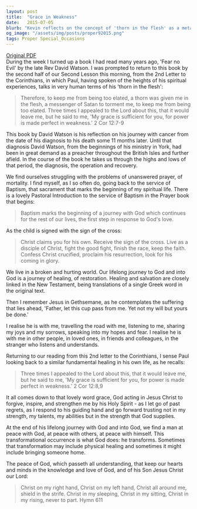 ```yaml
---
layout: post
title:  "Grace in Weakness"
date:   2015-07-05
blurb: "Kevin reflects on the concept of 'thorn in the flesh' as a metaphor for life's challenges, drawing from Paul's words in 2 Corinthians and the journey of Rev David Watson with cancer. He emphasizes the sufficiency of God's grace in our weakness and the transformative power of God's love and healing, encouraging a life of discipleship and faithfulness."
og_image: "/assets/img/posts/proper92015.png"
tags: Proper Special_Occasions
---
```

[Original PDF](/assets/pdf/proper92015.pdf)    
During the week I turned up a book I had read many years ago, 'Fear no Evil' by the late Rev David Watson. I was prompted to return to this book by the second half of our Second Lesson this morning, from the 2nd Letter to the Corinthians, in which Paul, having spoken of the heights of his spiritual experiences, talks in very human terms of his 'thorn in the flesh':

> Therefore, to keep me from being too elated, a thorn was given me in the flesh, a messenger of Satan to torment me, to keep me from being too elated. Three times I appealed to the Lord about this, that it would leave me, but he said to me, 'My grace is sufficient for you, for power is made perfect in weakness.' 2 Cor 12:7-9

This book by David Watson is his reflection on his journey with cancer from the date of his diagnosis to his death some 11 months later. Until that diagnosis David Watson, from the beginnings of his ministry in York, had been in great demand as a preacher throughout the British Isles and further afield. In the course of the book he takes us through the highs and lows of that period, the diagnosis, the operation and recovery.

We find ourselves struggling with the problems of unanswered prayer, of mortality. I find myself, as I so often do, going back to the service of Baptism, that sacrament that marks the beginning of my spiritual life. There is a lovely Pastoral Introduction to the service of Baptism in the Prayer book that begins:

> Baptism marks the beginning of a journey with God which continues for the rest of our lives, the first step in response to God's love.

As the child is signed with the sign of the cross:

> Christ claims you for his own.
> Receive the sign of the cross.
> Live as a disciple of Christ,
> fight the good fight,
> finish the race, keep the faith.
> Confess Christ crucified,
> proclaim his resurrection,
> look for his coming in glory.

We live in a broken and hurting world. Our lifelong journey to God and into God is a journey of healing, of restoration. Healing and salvation are closely linked in the New Testament, being translations of a single Greek word in the original text.

Then I remember Jesus in Gethsemane, as he contemplates the suffering that lies ahead, 'Father, let this cup pass from me. Yet not my will but yours be done.'

I realise he is with me, travelling the road with me, listening to me, sharing my joys and my sorrows, speaking into my hopes and fear. I realise he is with me in other people, in loved ones, in friends and colleagues, in the stranger who listens and understands.

Returning to our reading from this 2nd letter to the Corinthians, I sense Paul looking back to a similar fundamental healing in his own life, as he recalls:

> Three times I appealed to the Lord about this, that it would leave me, but he said to me, 'My grace is sufficient for you, for power is made perfect in weakness.' 2 Cor 12:8,9

It all comes down to that lovely word grace, God acting in Jesus Christ to forgive, inspire, and strengthen me by his Holy Spirit - as I let go of past regrets, as I respond to his guiding hand and go forward trusting not in my strength, my talents, my abilities but in the strength that God supplies.

At the end of his lifelong journey with God and into God, we find a man at peace with God, at peace with others, at peace with himself. This transformational occurrence is what God does: he transforms. Sometimes that transformation may include physical healing and sometimes it might include bringing someone home.

The peace of God, which passeth all understanding, that keep our hearts and minds in the knowledge and love of God, and of his Son Jesus Christ our Lord:

> Christ on my right hand,
> Christ on my left hand,
> Christ all around me,
> shield in the strife.
> Christ in my sleeping,
> Christ in my sitting,
> Christ in my rising,
> never to part. Hymn 611
